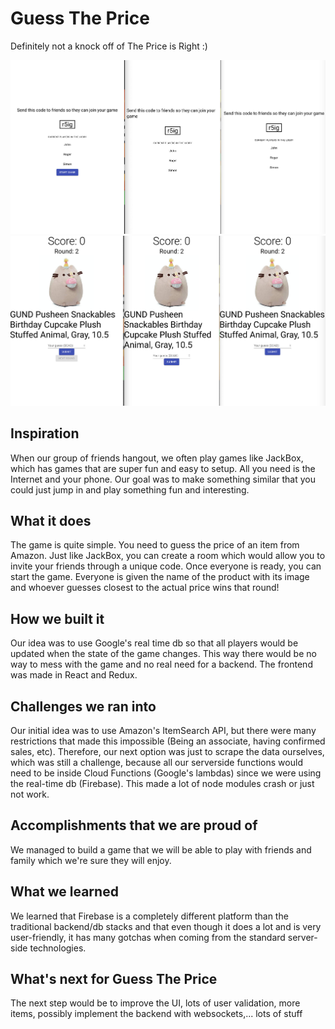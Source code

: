 # Guess The Price

Definitely not a knock off of The Price is Right :)

![](/img/lobby.jpg)
![](/img/ingame.jpg)

## Inspiration
When our group of friends hangout, we often play games like JackBox, which has games that are super fun and easy to setup. All you need is the Internet and your phone. Our goal was to make something similar that you could just jump in and play something fun and interesting.

## What it does
The game is quite simple. You need to guess the price of an item from Amazon. Just like JackBox, you can create a room which would allow you to invite your friends through a unique code. Once everyone is ready, you can start the game. Everyone is given the name of the product with its image and whoever guesses closest to the actual price wins that round!

## How we built it
Our idea was to use Google's real time db so that all players would be updated when the state of the game changes. This way there would be no way to mess with the game and no real need for a backend. The frontend was made in React and Redux.

## Challenges we ran into
Our initial idea was to use Amazon's ItemSearch API, but there were many restrictions that made this impossible (Being an associate, having confirmed sales, etc). Therefore, our next option was just to scrape the data ourselves, which was still a challenge, because all our serverside functions would need to be inside Cloud Functions (Google's lambdas) since we were using the real-time db (Firebase). This made a lot of node modules crash or just not work.

## Accomplishments that we are proud of
We managed to build a game that we will be able to play with friends and family which we're sure they will enjoy.

## What we learned
We learned that Firebase is a completely different platform than the traditional backend/db stacks and that even though it does a lot and is very user-friendly, it has many gotchas when coming from the standard server-side technologies.

## What's next for Guess The Price
The next step would be to improve the UI, lots of user validation, more items, possibly implement the backend with websockets,... lots of stuff
